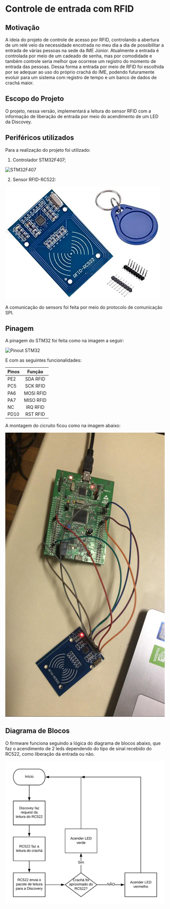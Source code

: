 # Controle de entrada com RFID

## Motivação

A ideia do projeto de controle de acesso por RFID, controlando a abertura de um relé veio da necessidade encotrada no meu dia a dia de possibilitar a entrada de várias pessoas 
na sede da IME Júnior. Atualmente a entrada é controlada por meio de um cadeado de senha, mas por comodidade e também controle seria melhor que ocorrese um registro do momento de entrada das pessoas.
Dessa forma a entrada por meio de RFID foi escolhida por se adequar ao uso do próprio crachá do IME, podendo futuramente evoluir para um sistema com registro de tempo e um banco de dados de crachá maior.

## Escopo do Projeto 

O projeto, nessa versão, implementará a leitura do sensor RFID com a informação de liberação de entrada por meio do acendimento de um LED da Discovey.

## Periféricos utilizados
Para a realização do projeto foi utilizado:
1. Controlador STM32F407;

![STM32F407](https://github.com/Microcontroladores-2020/Santos-RFID/blob/master/imagens/STM32F40.PNG)

2. Sensor RFID-RC522:

![Sensor RFID-RC522](https://github.com/Microcontroladores-2020/Santos-RFID/blob/master/imagens/RFID_RC522.jpg)

A comunicação do sensors foi feita por meio do protocolo de comunicação SPI.

## Pinagem

A pinagem do STM32 foi feita como na imagem a seguir:

![Pinout STM32](https://github.com/Microcontroladores-2020/Santos-RFID/blob/master/imagens/STM32F0.PNG)
 
E com as seguintes funcionalidades:

| Pinos         | Função         | 
| ------------- |:--------------:| 
|      PE2      | SDA RFID       | 
|      PC5      | SCK RFID       |  
|      PA6      | MOSI RFID      |
|      PA7      | MISO RFID      |
|      NC       | IRQ RFID       |
|      PD10     | RST RFID       |


A montagem do cicruito ficou como na imagem abaixo:

![Conexão Pinos](https://github.com/Microcontroladores-2020/Santos-RFID/blob/master/imagens/circuito.jpeg)
 
## Diagrama de Blocos

O firmware funciona seguindo a lógica do diagrama de blocos abaixo, que faz o acendimento de 2 leds dependendo do tipo de sinal recebido do RC522, como liberação da entrada ou não.

![Diagrama de Blocos](https://github.com/Microcontroladores-2020/Santos-RFID/blob/master/imagens/Diagrama%20Leitor%20RFID.png)